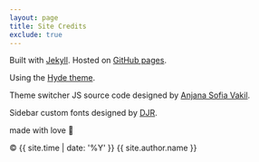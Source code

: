 ```yaml
---
layout: page
title: Site Credits
exclude: true
---
```


Built with [Jekyll](https://jekyllrb.com/). Hosted on [GitHub pages](https://pages.github.com/).

Using the [Hyde theme](https://hyde.getpoole.com/).

Theme switcher JS source code designed by [Anjana Sofia Vakil](https://github.com/vakila).

Sidebar custom fonts designed by [DJR](https://djr.com/about/).

made with love 💖

© {{ site.time | date: '%Y' }} {{ site.author.name }}
